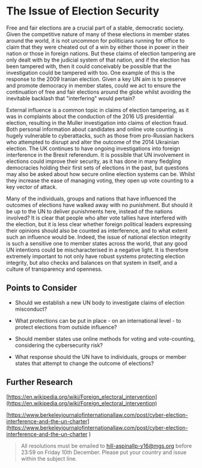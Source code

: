 # The Issue of Election Security
Free and fair elections are a crucial part of a stable, democratic society. Given the competitive nature of many of these elections in member states around the world, it is not uncommon for politicians running for office to claim that they were cheated out of a win by either those in power in their nation or those in foreign nations. But these claims of election tampering are only dealt with by the judicial system of that nation, and if the election has been tampered with, then it could conceivably be possible that the investigation could be tampered with too. One example of this is the response to the 2009 Iranian election. Given a key UN aim is to preserve and promote democracy in member states, could we act to ensure the continuation of free and fair elections around the globe whilst avoiding the inevitable backlash that "interfering" would pertain?

External influence is a common topic in claims of election tampering, as it was in complaints about the conduction of the 2016 US presidential election, resulting in the Muller investigation into claims of election fraud. Both personal information about candidates and online vote counting is hugely vulnerable to cyberattacks, such as those from pro-Russian hackers who attempted to disrupt and alter the outcome of the 2014 Ukrainian election. The UK continues to have ongoing investigations into foreign interference in the Brexit referendum. It is possible that UN involvement in elections could improve their security, as it has done in many fledgling democracies holding their first sets of elections in the past, but questions may also be asked about how secure online election systems can be. Whilst they increase the ease of managing voting, they open up vote counting to a key vector of attack.

Many of the individuals, groups and nations that have influenced the outcomes of elections have walked away with no punishment. But should it be up to the UN to deliver punishments here, instead of the nations involved? It is clear that people who alter vote tallies have interfered with the election, but it is less clear whether foreign political leaders expressing their opinions should also be counted as interference, and to what extent such an influence would be. Indeed, the issue of national election integrity is such a sensitive one to member states across the world, that any good UN intentions could be mischaracterised in a negative light. It is therefore extremely important to not only have robust systems protecting election integrity, but also checks and balances on that system in itself, and a culture of transparency and openness.

## Points to Consider
- Should we establish a new UN body to investigate claims of election misconduct?

- What protections can be put in place - on an international level - to protect elections from outside influence?

- Should member states use online methods for voting and vote-counting, considering the cybersecurity risk?

- What response should the UN have to individuals, groups or member states that attempt to change the outcome of elections?

## Further Research
[https://en.wikipedia.org/wiki/Foreign_electoral_intervention](https://en.wikipedia.org/wiki/Foreign_electoral_intervention)

[https://www.berkeleyjournalofinternationallaw.com/post/cyber-election-interference-and-the-un-charter](https://www.berkeleyjournalofinternationallaw.com/post/cyber-election-interference-and-the-un-charter )

> All resolutions must be emailed to hill-aspinallp-y16@mgs.org before 23:59 on Friday 10th December. Please put your country and issue within the subject line.
